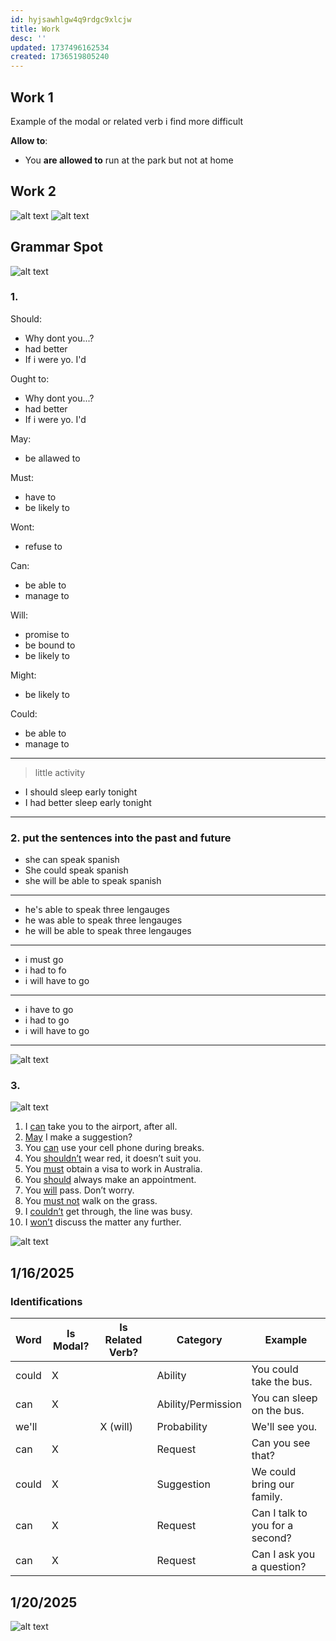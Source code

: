 ```yaml
---
id: hyjsawhlgw4q9rdgc9xlcjw
title: Work
desc: ''
updated: 1737496162534
created: 1736519805240
---
```

## Work 1
Example of the modal or related verb i find more difficult

**Allow to**:
- You **are allowed to** run at the park but not at home

## Work 2
![alt text](image-3.png)
![alt text](image-4.png)

## Grammar Spot
![alt text](image-5.png)
### 1.
Should:
- Why dont you...?
- had better
- If i were yo. I'd

Ought to:
- Why dont you...?
- had better
- If i were yo. I'd


May:
- be allawed to

Must:
- have to
- be likely to

Wont:
- refuse to

Can:
- be able to
- manage to

Will:
- promise to
- be bound to
- be likely to

Might:
- be likely to

Could:
- be able to
- manage to
---
> little activity

- I should sleep early tonight
- I had better sleep early tonight
---
### 2. put the sentences into the past and future
- she can speak spanish
- She could speak spanish
- she will be able to speak spanish
---
- he's able to speak three lengauges
- he was able to speak three lengauges
- he will be able to speak three lengauges
---
- i must go
- i had to fo
- i will have to go
---
- i have to go
- i had to go
- i will have to go
---
![alt text](image-6.png)

### 3.
![alt text](image-9.png)

1. I <ins>can</ins> take you to the airport, after all.
2. <ins>May</ins> I make a suggestion?
3. You <ins>can</ins> use your cell phone during breaks.
4. You <ins>shouldn’t</ins> wear red, it doesn’t suit you.
5. You <ins>must</ins> obtain a visa to work in Australia.
6. You <ins>should</ins> always make an appointment.
7. You <ins>will</ins> pass. Don’t worry.
8. You <ins>must not</ins> walk on the grass.
9. I <ins>couldn’t</ins> get through, the line was busy.
10. I <ins>won’t</ins> discuss the matter any further.

![alt text](image-10.png)

## 1/16/2025
<!-- 
1. you could take the bus
1. you can sleep on the bus
1. we'll see you
1. can u see that?
1. we could bring our family
1. can i talk to you for a second?
1. can i ask u a question -->

### Identifications
| Word       | Is Modal? | Is Related Verb? | Category              | Example                                      |
|------------|-----------|------------------|-----------------------|----------------------------------------------|
| could      | X         |                  | Ability               | You could take the bus.                     |
| can        | X         |                  | Ability/Permission    | You can sleep on the bus.                   |
| we'll      |           | X (will)         | Probability           | We'll see you.                              |
| can        | X         |                  | Request               | Can you see that?                           |
| could      | X         |                  | Suggestion            | We could bring our family.                  |
| can        | X         |                  | Request               | Can I talk to you for a second?             |
| can        | X         |                  | Request               | Can I ask you a question?                   |

## 1/20/2025
![alt text](image-13.png)